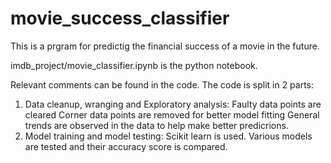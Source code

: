 # movie_success_classifier
This is a prgram for predictig the financial success of a movie in the future. 

imdb_project/movie_classifier.ipynb is the python notebook.

Relevant comments can be found in the code.
The code is split in 2 parts:
1. Data cleanup, wranging and Exploratory analysis:
	Faulty data points are cleared
	Corner data points are removed for better model fitting
	General trends are observed in the data to help make better predicrions.
2. Model training and model testing:
	Scikit learn is used.
	Various models are tested and their accuracy score is compared.
